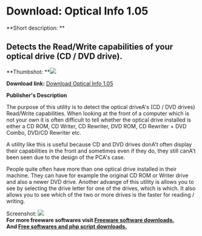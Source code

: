 # Download: Optical Info 1.05

**Short description: **

## Detects the Read/Write capabilities of your optical drive (CD / DVD drive).

  
**Thumbshot: **![](http://www.freewarefiles.com/screenshot/opticalinfo_md.jpg)   
  
**Download link:** [Download Optical Info 1.05](http://freesoftwares.boysofts.com/Optical-Info_program_21880.html)  
  

**Publisher's Description**  
  

The purpose of this utility is to detect the optical driveA's (CD / DVD
drives) Read/Write capabilities. When looking at the front of a computer which
is not your own it is often difficult to tell whether the optical drive
installed is either a CD ROM, CD Writer, CD Rewriter, DVD ROM, CD Rewriter +
DVD Combo, DVD/CD Rewriter etc.

A utility like this is useful because CD and DVD drives donA't often display
their capabilities in the front and sometimes even if they do, they still
canA't been seen due to the design of the PCA's case.

People quite often have more than one optical drive installed in their
machine. They can have for example the original CD ROM or Writer drive and
also a newer DVD drive. Another advange of this utility is allows you to see
by selecting the drive letter for one of the drives, which is which. It also
allows you to see which of the two or more drives is the faster for reading /
writing.

  
  
Screenshot: ![](http://www.freewarefiles.com/screenshot/opticalinfo.jpg)  
**For more freeware softwares visit [Freeware software downloads.](http://freesoftwares.boysofts.com/)**   
**And [Free softwares and php script downloads.](http://www.boysofts.com/)**

